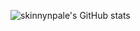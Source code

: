 ![skinnynpale's GitHub stats](https://github-readme-stats.vercel.app/api?username=skinnynpale&show_icons=true&theme=dark&border_radius=15)
